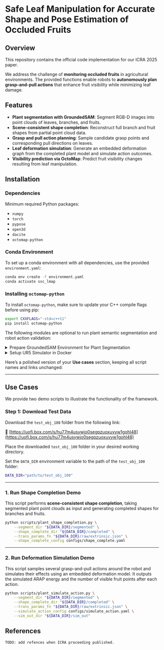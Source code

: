 # Safe Leaf Manipulation for Accurate Shape and Pose Estimation of Occluded Fruits

## Overview

This repository contains the official code implementation for our ICRA 2025 paper.

We address the challenge of **monitoring occluded fruits** in agricultural environments. The provided functions enable robots to **autonomously plan grasp-and-pull actions** that enhance fruit visibility while minimizing leaf damage.

## Features

- **Plant segmentation with GroundedSAM**: Segment RGB-D images into point clouds of leaves, branches, and fruits.
- **Scene-consistent shape completion**: Reconstruct full branch and fruit shapes from partial point cloud data.
- **Grasp and pull action planning**: Sample candidate grasp points and corresponding pull directions on leaves.
- **Leaf deformation simulation**: Generate an embedded deformation graph from the completed plant model and simulate action outcomes.
- **Visibility prediction via OctoMap**: Predict fruit visibility changes resulting from leaf manipulation.

## Installation

### Dependencies

Minimum required Python packages:

- `numpy`
- `torch`
- `pypose`
- `open3d`
- `dacite`
- `octomap-python`

### Conda Environment 

To set up a conda environment with all dependencies, use the provided `environment.yaml`:

```bash
conda env create -f environment.yaml
conda activate ssc_lmap
```

### Installing `octomap-python`

To install `octomap-python`, make sure to update your C++ compile flags before using pip:

```bash
export CXXFLAGS="-std=c++11"
pip install octomap-python
```

The following modules are optional to run plant semantic segmentation and robot action validation:

<details>
<summary>Prepare GroundedSAM Environment for Plant Segmentation</summary>


> **Note:** This setup is only required if you want to re-run the segmentation step. For shape completion and deformation simulation, pre-segmented masks are already provided in the demo data.

1. **Clone Required Repositories**

```bash
git clone https://github.com/IDEA-Research/GroundingDINO.git
git clone https://github.com/facebookresearch/segment-anything.git
```

2. **Install Dependencies**

Follow the [GroundedSAM](https://github.com/IDEA-Research/Grounded-Segment-Anything) instructions to install both modules:

```bash
python -m pip install -e segment_anything
pip install --no-build-isolation -e GroundingDINO
```

You're now ready to run plant segmentation using GroundedSAM.
</details>

<details>
<summary>Setup UR5 Simulator in Docker </summary>

1. **Install Docker on Linux**  
   Follow instructions at: https://docs.docker.com/engine/install/

2. **Pull the URSim Docker Image**  
   ```bash
   docker pull universalrobots/ursim_e-series
   ```

3. **Start the URSim Container**  
   ```bash
   docker run --rm -it --net=host universalrobots/ursim_e-series
   ```

4. **Get the Robot IP Address**  
   When URSim starts, note the IP address shown when you start the container.  
   Update your control scripts to use this IP.

5. **Turns on Simulator and Enable Remote Control in URSim**  
   Inside the URSim GUI:
   - Press the **power button** (bottom-left), then press **Start**
   - Go to **Settings → System → Remote Control**
   - Click **Enable**

You're now ready to run your control pipeline.
</details>

Here’s a polished version of your **Use cases** section, keeping all script names and links unchanged:

---

## Use Cases

We provide two demo scripts to illustrate the functionality of the framework.

### Step 1: Download Test Data

Download the `test_obj_100` folder from the following link:

🔗 [https://uofi.box.com/s/hu77m4usywjo0segpzuoxuvyw1gohl48](https://uofi.box.com/s/hu77m4usywjo0segpzuoxuvyw1gohl48)

Place the downloaded `test_obj_100` folder in your desired working directory.

Set the `DATA_DIR` environment variable to the path of the `test_obj_100` folder:

```bash
DATA_DIR="path/to/test_obj_100"
```

---

### 1. Run Shape Completion Demo

This script performs **scene-consistent shape completion**, taking segmented plant point clouds as input and generating completed shapes for branches and fruits.

```bash
python scripts/plant_shape_completion.py \
    --segment_dir "${DATA_DIR}/segmented" \
    --shape_complete_dir "${DATA_DIR}/completed" \
    --trans_params_fn "${DATA_DIR}/raw/extrinsic.json" \
    --shape_complete_config configs/shape_complete.yaml
```

---

### 2. Run Deformation Simulation Demo

This script samples several grasp-and-pull actions around the robot and simulates their effects using an embedded deformation model. It outputs the simulated ARAP energy and the number of visible fruit points after each action.

```bash
python scripts/plant_simulate_action.py \
    --segment_dir "${DATA_DIR}/segmented" \
    --shape_complete_dir "${DATA_DIR}/completed" \
    --trans_params_fn "${DATA_DIR}/raw/extrinsic.json" \
    --simulate_action_config configs/simulate_action.yaml \
    --sim_out_dir "${DATA_DIR}/sim_out"
```

## References
```
TODO: add refences when ICRA proceeding published.
```